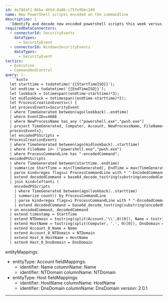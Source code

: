 ```yaml
---
id: 4e78daf1-8bba-4b5d-8a8b-c75fe9bbc2d9
name: New PowerShell scripts encoded on the commandline
description: |
  'Identify and decode new encoded powershell scripts this week versus previous 14 days'
requiredDataConnectors:
  - connectorId: SecurityEvents
    dataTypes:
      - SecurityEvent
  - connectorId: WindowsSecurityEvents
    dataTypes:
      - SecurityEvent
tactics:
  - Execution
  - CommandAndControl
query: |-
  ```kusto
  let starttime = todatetime('{{StartTimeISO}}');
  let endtime = todatetime('{{EndTimeISO}}');
  let lookback = totimespan((endtime-starttime)*3);
  let midlookback = totimespan((endtime-starttime)*2);
  let ProcessCreationEvents=() {
  let processEvents=SecurityEvent
  | where TimeGenerated between(ago(lookback)..endtime)
  | where EventID==4688
  | where NewProcessName has_any ("powershell.exe","pwsh.exe")
  | project TimeGenerated, Computer, Account, NewProcessName, FileName=tostring(split(NewProcessName, '\\')[-1]), ProcessCommandLine = CommandLine, ParentProcessName;
  processEvents};
  let encodedPSScripts =
  ProcessCreationEvents
  | where TimeGenerated between(ago(midlookback)..starttime)
  | where FileName in~ ("powershell.exe","pwsh.exe")
  | where ProcessCommandLine has "-encodedCommand";
  encodedPSScripts
  | where TimeGenerated between(starttime..endtime)
  | summarize StartTime = min(TimeGenerated), EndTime = max(TimeGenerated), count() by Computer, Account, NewProcessName, FileName, ProcessCommandLine, ParentProcessName
  | parse kind=regex flags=i ProcessCommandLine with * "-EncodedCommand " encodedCommand
  | extend decodedCommand = base64_decode_tostring(substring(encodedCommand, 0, strlen(encodedCommand) - (strlen(encodedCommand) %8)))
  | join kind=leftanti (
    encodedPSScripts
    | where TimeGenerated between(ago(lookback)..starttime)
    | summarize count() by ProcessCommandLine
    | parse kind=regex flags=i ProcessCommandLine with * "-EncodedCommand " encodedCommand
    | extend decodedCommand = base64_decode_tostring(substring(encodedCommand, 0, strlen(encodedCommand) - (strlen(encodedCommand) %8)))
  ) on encodedCommand, decodedCommand
  | extend timestamp = StartTime
  | extend NTDomain = tostring(split(Account,'\\',0)[0]), Name = tostring(split(Account,'\\',1)[0])
  | extend HostName = tostring(split(Computer, '.', 0)[0]), DnsDomain = tostring(strcat_array(array_slice(split(Computer, '.'), 1, -1), '.'))
  | extend Account_0_Name = Name
  | extend Account_0_NTDomain = NTDomain
  | extend Host_0_HostName = HostName
  | extend Host_0_DnsDomain = DnsDomain
  ```
entityMappings:
  - entityType: Account
    fieldMappings:
      - identifier: Name
        columnName: Name
      - identifier: NTDomain
        columnName: NTDomain
  - entityType: Host
    fieldMappings:
      - identifier: HostName
        columnName: HostName
      - identifier: DnsDomain
        columnName: DnsDomain
version: 2.0.1
---
```


